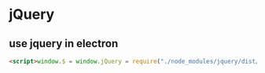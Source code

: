 # jQuery

## use jquery in electron

```html
<script>window.$ = window.jQuery = require("./node_modules/jquery/dist/jquery.min.js")</script>
```
